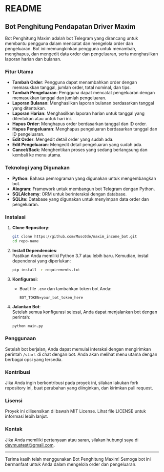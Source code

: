 # README

## Bot Penghitung Pendapatan Driver Maxim

Bot Penghitung Maxim adalah bot Telegram yang dirancang untuk membantu pengguna dalam mencatat dan mengelola order dan pengeluaran. Bot ini memungkinkan pengguna untuk menambah, menghapus, dan mengedit data order dan pengeluaran, serta menghasilkan laporan harian dan bulanan.

### Fitur Utama

- **Tambah Order**: Pengguna dapat menambahkan order dengan memasukkan tanggal, jumlah order, total nominal, dan tips.
- **Tambah Pengeluaran**: Pengguna dapat mencatat pengeluaran dengan memasukkan tanggal dan jumlah pengeluaran.
- **Laporan Bulanan**: Menghasilkan laporan bulanan berdasarkan tanggal yang ditentukan.
- **Laporan Harian**: Menghasilkan laporan harian untuk tanggal yang ditentukan atau untuk hari ini.
- **Hapus Order**: Menghapus order berdasarkan tanggal dan ID order.
- **Hapus Pengeluaran**: Menghapus pengeluaran berdasarkan tanggal dan ID pengeluaran.
- **Edit Order**: Mengedit detail order yang sudah ada.
- **Edit Pengeluaran**: Mengedit detail pengeluaran yang sudah ada.
- **Cancel/Back**: Menghentikan proses yang sedang berlangsung dan kembali ke menu utama.

### Teknologi yang Digunakan

- **Python**: Bahasa pemrograman yang digunakan untuk mengembangkan bot.
- **Aiogram**: Framework untuk membangun bot Telegram dengan Python.
- **SQLAlchemy**: ORM untuk berinteraksi dengan database.
- **SQLite**: Database yang digunakan untuk menyimpan data order dan pengeluaran.

### Instalasi

1. **Clone Repository**:

   ```bash
   git clone https://github.com/Musc0de/maxim_income_bot.git
   cd repo-name
   ```

2. **Install Dependencies**:\
   Pastikan Anda memiliki Python 3.7 atau lebih baru. Kemudian, instal dependensi yang diperlukan:

   ```bash
   pip install -r requirements.txt
   ```

3. **Konfigurasi**:

   - Buat file `.env` dan tambahkan token bot Anda:

     ```
     BOT_TOKEN=your_bot_token_here
     ```

4. **Jalankan Bot**:\
   Setelah semua konfigurasi selesai, Anda dapat menjalankan bot dengan perintah:

   ```bash
   python main.py
   ```

### Penggunaan

Setelah bot berjalan, Anda dapat memulai interaksi dengan mengirimkan perintah `/start` di chat dengan bot. Anda akan melihat menu utama dengan berbagai opsi yang tersedia.

### Kontribusi

Jika Anda ingin berkontribusi pada proyek ini, silakan lakukan fork repository ini, buat perubahan yang diinginkan, dan kirimkan pull request.

### Lisensi

Proyek ini dilisensikan di bawah MIT License. Lihat file LICENSE untuk informasi lebih lanjut.

### Kontak

Jika Anda memiliki pertanyaan atau saran, silakan hubungi saya di devmustest@gmail.com.

---

Terima kasih telah menggunakan Bot Penghitung Maxim! Semoga bot ini bermanfaat untuk Anda dalam mengelola order dan pengeluaran.
